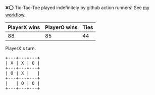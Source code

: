 :x::o: Tic-Tac-Toe played indefinitely by github action runners! See [my workflow](.github/workflows/play.yaml).

|PlayerX wins|PlayerO wins|Ties|
|-|-|-|
|88|85|44|

PlayerX's turn.

<pre>
+---+---+---+
| X | X | O |
+---+---+---+
| O | X |   |
+---+---+---+
|   | O | O |
+---+---+---+
</pre>
